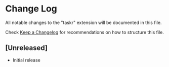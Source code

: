 # Change Log

All notable changes to the "taskr" extension will be documented in this file.

Check [Keep a Changelog](http://keepachangelog.com/) for recommendations on how to structure this file.

## [Unreleased]

- Initial release